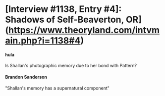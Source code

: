 # [Interview #1138, Entry #4]: Shadows of Self-Beaverton, OR](https://www.theoryland.com/intvmain.php?i=1138#4)

#### hula

Is Shallan's photographic memory due to her bond with Pattern?

#### Brandon Sanderson

"Shallan's memory has a supernatural component"

